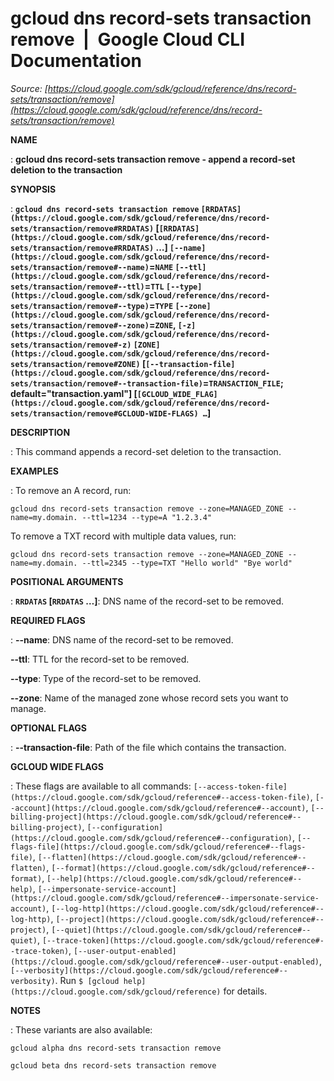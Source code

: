 # gcloud dns record-sets transaction remove  |  Google Cloud CLI Documentation

*Source: [https://cloud.google.com/sdk/gcloud/reference/dns/record-sets/transaction/remove](https://cloud.google.com/sdk/gcloud/reference/dns/record-sets/transaction/remove)*

**NAME**

: **gcloud dns record-sets transaction remove - append a record-set deletion to the transaction**

**SYNOPSIS**

: **`gcloud dns record-sets transaction remove` `[RRDATAS](https://cloud.google.com/sdk/gcloud/reference/dns/record-sets/transaction/remove#RRDATAS)` [`[RRDATAS](https://cloud.google.com/sdk/gcloud/reference/dns/record-sets/transaction/remove#RRDATAS)` …] `[--name](https://cloud.google.com/sdk/gcloud/reference/dns/record-sets/transaction/remove#--name)`=`NAME` `[--ttl](https://cloud.google.com/sdk/gcloud/reference/dns/record-sets/transaction/remove#--ttl)`=`TTL` `[--type](https://cloud.google.com/sdk/gcloud/reference/dns/record-sets/transaction/remove#--type)`=`TYPE` `[--zone](https://cloud.google.com/sdk/gcloud/reference/dns/record-sets/transaction/remove#--zone)`=`ZONE`, `[-z](https://cloud.google.com/sdk/gcloud/reference/dns/record-sets/transaction/remove#-z)` `[ZONE](https://cloud.google.com/sdk/gcloud/reference/dns/record-sets/transaction/remove#ZONE)` [`[--transaction-file](https://cloud.google.com/sdk/gcloud/reference/dns/record-sets/transaction/remove#--transaction-file)`=`TRANSACTION_FILE`; default="transaction.yaml"] [`[GCLOUD_WIDE_FLAG](https://cloud.google.com/sdk/gcloud/reference/dns/record-sets/transaction/remove#GCLOUD-WIDE-FLAGS) …`]**

**DESCRIPTION**

: This command appends a record-set deletion to the transaction.

**EXAMPLES**

: To remove an A record, run:

```
gcloud dns record-sets transaction remove --zone=MANAGED_ZONE --name=my.domain. --ttl=1234 --type=A "1.2.3.4"
```

To remove a TXT record with multiple data values, run:

```
gcloud dns record-sets transaction remove --zone=MANAGED_ZONE --name=my.domain. --ttl=2345 --type=TXT "Hello world" "Bye world"
```

**POSITIONAL ARGUMENTS**

: **`RRDATAS` [`RRDATAS` …]**:
DNS name of the record-set to be removed.

**REQUIRED FLAGS**

: **--name**:
DNS name of the record-set to be removed.

**--ttl**:
TTL for the record-set to be removed.

**--type**:
Type of the record-set to be removed.

**--zone**:
Name of the managed zone whose record sets you want to manage.

**OPTIONAL FLAGS**

: **--transaction-file**:
Path of the file which contains the transaction.

**GCLOUD WIDE FLAGS**

: These flags are available to all commands: `[--access-token-file](https://cloud.google.com/sdk/gcloud/reference#--access-token-file)`,
`[--account](https://cloud.google.com/sdk/gcloud/reference#--account)`, `[--billing-project](https://cloud.google.com/sdk/gcloud/reference#--billing-project)`,
`[--configuration](https://cloud.google.com/sdk/gcloud/reference#--configuration)`,
`[--flags-file](https://cloud.google.com/sdk/gcloud/reference#--flags-file)`,
`[--flatten](https://cloud.google.com/sdk/gcloud/reference#--flatten)`, `[--format](https://cloud.google.com/sdk/gcloud/reference#--format)`, `[--help](https://cloud.google.com/sdk/gcloud/reference#--help)`, `[--impersonate-service-account](https://cloud.google.com/sdk/gcloud/reference#--impersonate-service-account)`,
`[--log-http](https://cloud.google.com/sdk/gcloud/reference#--log-http)`,
`[--project](https://cloud.google.com/sdk/gcloud/reference#--project)`, `[--quiet](https://cloud.google.com/sdk/gcloud/reference#--quiet)`, `[--trace-token](https://cloud.google.com/sdk/gcloud/reference#--trace-token)`, `[--user-output-enabled](https://cloud.google.com/sdk/gcloud/reference#--user-output-enabled)`,
`[--verbosity](https://cloud.google.com/sdk/gcloud/reference#--verbosity)`.
Run `$ [gcloud help](https://cloud.google.com/sdk/gcloud/reference)` for details.

**NOTES**

: These variants are also available:

```
gcloud alpha dns record-sets transaction remove
```

```
gcloud beta dns record-sets transaction remove
```